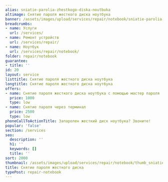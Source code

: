 ```yaml
---
alias: sniatie-parolia-zhestkogo-diska-noutbuka
altimage: Снятие пароля жесткого диска ноутбука
banner: /assets/images/upload/services/repair/notebook/sniatie-parolia-zhestkogo-diska-noutbuka.jpg
breadcrumbs:
- name: Услуги
  url: /services/
- name: Ремонт устройств
  url: /services/repair/
- name: Ноутбук
  url: /services/repair/notebook/
folder: repair/notebook
guarantee:
- title: ''
id: 20
layout: service
listtitle: Снятие пароля жесткого диска ноутбука
longtitle: Снятие пароля жесткого диска ноутбука
offers:
- name: Снятие пароля жесткого диска ноутбука с помощью мастер пароля
  price: 1000
  type: low
- name: Снятие пароля через терминал
  price: 2500
  type: low
phoneCallToActionTitle: Запаролен жесткий диск ноутбука? Звоните!
popular: 'false'
section: /services
seo:
  description: ''
  h1: ''
  keywords: []
  title: ''
sort: 2000
thumbnail: /assets/images/upload/services/repair/notebook/thumb_sniatie-parolia-zhestkogo-diska-noutbuka.jpg
title: Снятие пароля жесткого диска
typePost: repair-notebook
---
```

